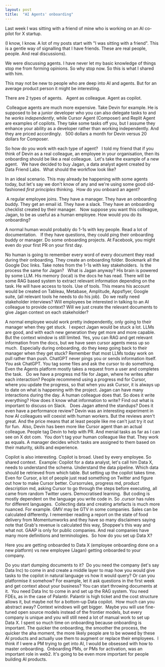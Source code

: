 ```yaml
---
layout: post
title:  "AI Agents' onboarding"
---
```


Last week I was sitting with a friend of mine who is working on an AI co-pilot for X startup.

(I know, I know. A lot of my posts start with "I was sitting with a friend". This is a gentle way of signalling that I have friends. These are real people, people. And real discussions).

We were discussing agents. I have never let my basic knowledge of things stop me from forming opinions. So why stop now. So this is what I shared with him.

This may not be new to people who are deep into AI and agents. But for an average product person it might be interesting.

There are 2 types of agents.   Agent as colleague. Agent as copilot.

 Colleague agents are much more expensive. Take Devin for example. He is supposed to be a junior developer who you can also delegate tasks to and he *works independently*, while Cursor Agent (Composer) and Replit Agent are examples of copilots. They take some tasks off you, but I assume they enhance your ability as a developer rather than working independently. And they are priced accordingly.   500 dollars a month for Devin versus 20 dollars for Composer.

So how do you work with each type of agent?   I told my friend that if you think of Devin as a real colleague, an employee in your organisation, then its onboarding should be like a real colleague.  Let's take the example of a new agent.   We have decided to buy Jagan, a data analyst agent created by Data Friend Labs.  What should the workflow look like?

In an ideal scenario. This may already be happening with some agents today, but let's say we don't know of any and we're using some good old-fashioned *first principles* thinking.  How do you onboard an agent?

 A regular employee joins. They have a manager. They have an onboarding buddy. They get an email id. They have a slack. They have an onboarding checklist created by their manager.   Now suppose you want this colleague, Jagan, to be as useful as a human employee. How would you do its onboarding?

A normal human would probably do 1-1s with key people. Read a lot of documentation.   If they have questions, they could ping their onboarding buddy or manager. Do some onboarding projects. At Facebook, you might even do your first PR on your first day.

No human is going to remember every word of every document they read during their onboarding. They create an onboarding folder. Bookmark all the Google Doc links. Take notes from the 1-1s with key stakeholders.  Is the process the same for Jagan?   What is Jagan anyway? His brain is powered by some LLM. His memory (local) is the docs he has read. There will be some RAG based system to extract relevant information depending on the task. He will have access to tools. Use of tools. This means his account would be created on Tableau, Metabase, Amplitude, Appsflyer, Google suite, (all relevant tools he needs to do his job). 
Do we really need stakeholder interviews? Will employees be interested in talking to an AI colleague to provide context? Will we just create the relevant documents to give Jagan context on each stakeholder?

A normal employee would work pretty independently, only going to their manager when they get stuck.  I expect Jagan would be stuck a lot. LLMs are good, and with each new generation they get more and more capable. But the context window is still limited. Yes, you can RAG and get relevant information from the docs, but we have seen cursor agents mess up so much.  Especially during onboarding, do they keep going back to their manager when they get stuck? Remember that most LLMs today work on pull rather than push. ChatGPT never pings you or sends information itself. You ask ChatGPT. You tag some files and ask the cursor to do something. Even the Agents platform mostly takes a request from a user and completes the task.   Do we have a progress md file for Jagan, where he writes after each interaction? People recommend using a progress md for Cursor, where you update the progress, so that when you ask Cursor, it is always up to date on what is happening with the project. Jagan can have many interactions during the day. A human colleague does that. So does it write everything? How does it know what information to write? Find out what is important to discuss on Slack.   Does Jagan attend the standups? Does it even have a performance review? Devin was an interesting experiment in how AI colleagues will coexist with human workers. But the reviews aren't great. And the price means that at least people like me can't just try it out for fun.  Also, Devin has been more like Cursor agent than an actual colleague. People tag Devin to help with PR. And menial tasks as far as I can see on X dot com.  You don't tag your human colleague like that. They work as equals. A manager decides which tasks are assigned to them based on their maturity, skills and experience.

Copilot is also interesting. Copilot is broad. Used by every employee. So shared context.  Example: Copilot for a data analyst, let's call him Data X, needs to understand the schema. Understand the data pipeline. Which data should be retrieved from which table. But setting up the copilot takes time. Even for Cursor, a lot of people just read something on Twitter and figure out how to make Cursor better. Cursorrules, progress md, product description md, asking Cursor to go through the steps before executing, all came from random Twitter users. Democratised learning.  But coding is mostly dependent on the language you write code in. So .cursor has rules for different languages.  Collecting data and creating artefacts is much more nuanced. For example. GMV may be GTV in some companies. Sales can be calculated differently. I remember reading a report on the state of food delivery from Momentumworks and they have so many disclaimers saying note that Grab's revenue is calculated this way, Shoppee's this way and what not. GAAP is only for public companies. And real companies have many more definitions and terminologies.  So how do you set up Data X?

Here you are getting onboarded to Data X (employee onboarding done on a new platform) vs new employee (Jagan) getting onboarded to your company.

Do you start dumping documents to it?   Do you need the company (let's say Data Inc) to come in and create a middle layer to map how you would give tasks to the copilot in natural language vs how it would query? Or can you platformise it somehow? For example, let it ask questions in the first week and get context about your business? You can start throwing documents at it.  You need Data Inc to come in and set up the RAG system. You need FDEs, as in the case of Palantir. Palantir is high ticket and the cost structure allows it, but maybe not for a bottom-up Data copilot.  How much can you abstract away? Context windows will get bigger.  Maybe you will use fine-tuned open source models instead of the frontier models, but every company is unique and you will still need a lot of manual work to set up Data X. I spent so much time on onboarding because onboarding is important. The quicker the onboarding, the smoother the process, the quicker the aha moment, the more likely people are to be wowed by these AI products and actually use them to augment or replace their employees.  I think if I were a PM trying to get into AI, I would be obsessed with how to master onboarding.  Onboarding PMs, or PMs for activation, was an important role in web2. It's going to be even more important for people building AI products.     
